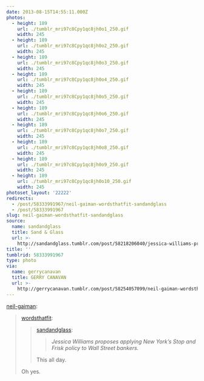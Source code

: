 ```yaml
---
date: 2013-08-15T14:55:11.000Z
photos:
  - height: 189
    url: ./tumblr_mri97c8Cpy1qc8jh0o1_250.gif
    width: 245
  - height: 189
    url: ./tumblr_mri97c8Cpy1qc8jh0o2_250.gif
    width: 245
  - height: 189
    url: ./tumblr_mri97c8Cpy1qc8jh0o3_250.gif
    width: 245
  - height: 189
    url: ./tumblr_mri97c8Cpy1qc8jh0o4_250.gif
    width: 245
  - height: 189
    url: ./tumblr_mri97c8Cpy1qc8jh0o5_250.gif
    width: 245
  - height: 189
    url: ./tumblr_mri97c8Cpy1qc8jh0o6_250.gif
    width: 245
  - height: 189
    url: ./tumblr_mri97c8Cpy1qc8jh0o7_250.gif
    width: 245
  - height: 189
    url: ./tumblr_mri97c8Cpy1qc8jh0o8_250.gif
    width: 245
  - height: 189
    url: ./tumblr_mri97c8Cpy1qc8jh0o9_250.gif
    width: 245
  - height: 189
    url: ./tumblr_mri97c8Cpy1qc8jh0o10_250.gif
    width: 245
photoset_layout: '22222'
redirects:
  - /post/58333991967/neil-gaiman-wordsthatfit-sandandglass
  - /post/58333991967
slug: neil-gaiman-wordsthatfit-sandandglass
source:
  name: sandandglass
  title: Sand & Glass
  url: >-
    http://sandandglass.tumblr.com/post/58218206040/jessica-williams-proposes-applying-new-yorks-stop
title: ''
tumblrid: 58333991967
type: photo
via:
  name: gerrycanavan
  title: GERRY CANAVAN
  url: >-
    http://gerrycanavan.tumblr.com/post/58254057099/neil-gaiman-wordsthatfit-sandandglass
---
```

<p><a class="tumblr_blog" href="http://neil-gaiman.tumblr.com/post/58252249211/wordsthatfit-sandandglass-jessica-williams">neil-gaiman</a>:</p>

<blockquote>
<p><a class="tumblr_blog" href="http://wordsthatfit.tumblr.com/post/58241533989/sandandglass-jessica-williams-proposes-applying">wordsthatfit</a>:</p>
<blockquote>
<p><a class="tumblr_blog" href="http://sandandglass.tumblr.com/post/58218206040/jessica-williams-proposes-applying-new-yorks-stop">sandandglass</a>:</p>
<blockquote>
<p><em>Jessica Williams proposes applying New York’s Stop and Frisk policy to Wall Street bankers. </em></p>
</blockquote>
<p>This all day.</p>
</blockquote>
<p>Oh yes.</p>
</blockquote>
